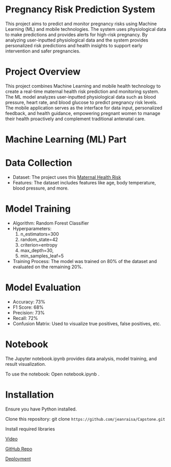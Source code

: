 # Pregnancy Risk Prediction System

This project aims to predict and monitor pregnancy risks  using Machine Learning (ML) and mobile technologies. The system uses physiological data to make predictions and provides alerts for high-risk pregnancy. By analyzing user-inputted physiological data and the system provides personalized risk predictions and health insights to support early intervention and safer pregnancies.

# Project Overview

This project combines Machine Learning and mobile health technology to create a real-time maternal health risk prediction and monitoring system. The ML model analyzes user-inputted physiological data such as blood pressure, heart rate, and blood glucose to predict pregnancy risk levels. The mobile application serves as the interface for data input, personalized feedback, and health guidance, empowering pregnant women to manage their health proactively and complement traditional antenatal care.

# Machine Learning (ML) Part

# Data Collection

* Dataset: The project uses this [Maternal Health Risk](https://www.kaggle.com/datasets/csafrit2/maternal-health-risk-data)
* Features: The dataset includes features like age, body temperature, blood pressure, and more.

# Model Training

* Algorithm: Random Forest Classifier
* Hyperparameters:
  1. n_estimators=300
  2. random_state=42
  3. criterion=entropy
  4. max_depth=30,
  5. min_samples_leaf=5
* Training Process: The model was trained on 80% of the dataset and evaluated on the remaining 20%.

# Model Evaluation

* Accuracy: 73%
* F1 Score: 68%
* Precision: 73%
* Recall: 72%
* Confusion Matrix: Used to visualize true positives, false positives, etc.

# Notebook

The Jupyter notebook.ipynb provides data analysis, model training, and result visualization.

To use the notebook: Open notebook.ipynb .

# Installation

Ensure you have Python  installed.

Clone this repository: git clone `https://github.com/jeanraisa/Capstone.git`

Install required libraries

[Video](https://youtu.be/kZZskzgu-BE?si=BbqOKU88UgDoVNsU)

[GitHub Repo](https://github.com/jeanraisa/Capstone)

[Deployment](https://www.figma.com/proto/DJnqfG2GGMVSDBQnSKCOKQ/Final-Project?node-id=137-6641&t=geqMHmUasyPjlqsJ-1&scaling=scale-down&content-scaling=fixed&page-id=12%3A2&starting-point-node-id=137%3A6641)

